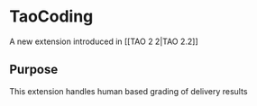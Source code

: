 <!--
author:
    - 'Joel Bout'
created_at: '2012-06-15 16:12:07'
updated_at: '2012-06-15 16:12:07'
tags:
    - Framework-Extensions
-->

TaoCoding
=========

A new extension introduced in [[TAO 2 2|TAO 2.2]]

Purpose
-------

This extension handles human based grading of delivery results



